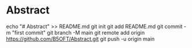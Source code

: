 # Abstract
echo "# Abstract" >> README.md
git init
git add README.md
git commit -m "first commit"
git branch -M main
git remote add origin https://github.com/B5OFT/Abstract.git
git push -u origin main
